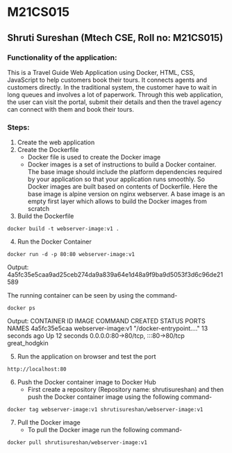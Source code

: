# M21CS015

## Shruti Sureshan (Mtech CSE, Roll no: M21CS015)


### Functionality of the application:
This is a Travel Guide Web Application using Docker, HTML, CSS, JavaScript to help customers book their tours. It connects agents and customers directly. In the traditional system, the customer have to wait in long queues and involves a lot of paperwork. Through this web application, the user can visit the portal, submit their details and then the travel agency can connect with them and book their tours.

### Steps:
1. Create the web application
2. Create the Dockerfile
   - Docker file is used to create the Docker image
   - Docker images is a set of instructions to build a Docker container. The base image should include the platform dependencies required by your application so that your application runs smoothly. So Docker images are built based on contents of Dockerfile. Here the base image is alpine version on nginx webserver.  A base image is an empty first layer which allows to build the Docker images from scratch
3. Build the Dockerfile
```
docker build -t webserver-image:v1 .
```
4. Run the Docker Container
```
docker run -d -p 80:80 webserver-image:v1
```
Output: 4a5fc35e5caa9ad25ceb274da9a839a64e1d48a9f9ba9d5053f3d6c96de21589

The running container can be seen by using the command-
```
docker ps
```
Output:
CONTAINER ID   IMAGE                COMMAND                  CREATED          STATUS          PORTS                               NAMES
4a5fc35e5caa   webserver-image:v1   "/docker-entrypoint.…"   13 seconds ago   Up 12 seconds   0.0.0.0:80->80/tcp, :::80->80/tcp   great_hodgkin

5. Run the application on browser and test the port
```
http://localhost:80
```

6. Push the Docker container image to Docker Hub
   - First create a repository (Repository name: shrutisureshan) and then push the Docker container image using the following command-
```
docker tag webserver-image:v1 shrutisureshan/webserver-image:v1
```

7. Pull the Docker image
   - To pull the Docker image run the following command-
```
docker pull shrutisureshan/webserver-image:v1
```
